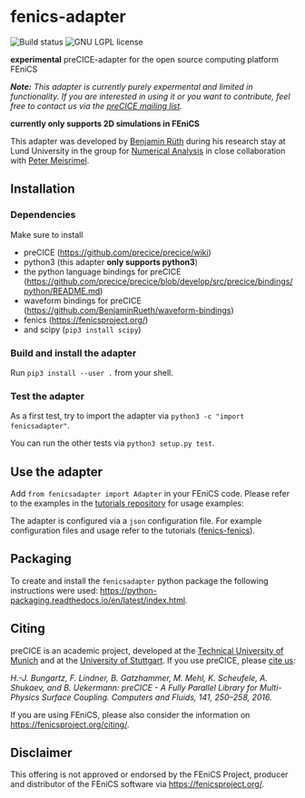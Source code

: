 # fenics-adapter

<a style="text-decoration: none" href="https://travis-ci.org/precice/fenics-adapter" target="_blank">
    <img src="https://travis-ci.org/precice/fenics-adapter.svg?branch=master" alt="Build status">
</a>
<a style="text-decoration: none" href="https://github.com/precice/fenics-adapter/blob/master/LICENSE" target="_blank">
    <img src="https://img.shields.io/github/license/precice/fenics-adapter.svg" alt="GNU LGPL license">
</a>

**experimental** preCICE-adapter for the open source computing platform FEniCS

_**Note:** This adapter is currently purely expermental and limited in functionality. If you are interested in using it or you want to contribute, feel free to contact us via the [preCICE mailing list](https://mailman.informatik.uni-stuttgart.de/mailman/listinfo/precice)._

**currently only supports 2D simulations in FEniCS**

This adapter was developed by [Benjamin Rüth](https://www5.in.tum.de/wiki/index.php/Benjamin_R%C3%BCth,_M.Sc._(hons)) during his research stay at Lund University in the group for [Numerical Analysis](http://www.maths.lu.se/english/research/research-divisions/numerical-analysis/) in close collaboration with [Peter Meisrimel](https://www.lunduniversity.lu.se/lucat/user/09d80f0367a060bcf2a22d7c22e5e504).

## Installation

### Dependencies

Make sure to install 

* preCICE (https://github.com/precice/precice/wiki)
* python3 (this adapter **only supports python3**)
* the python language bindings for preCICE (https://github.com/precice/precice/blob/develop/src/precice/bindings/python/README.md)
* waveform bindings for preCICE (https://github.com/BenjaminRueth/waveform-bindings)
* fenics (https://fenicsproject.org/)
* and scipy (`pip3 install scipy`)

### Build and install the adapter

Run ``pip3 install --user .`` from your shell.

### Test the adapter

As a first test, try to import the adapter via `python3 -c "import fenicsadapter"`.

You can run the other tests via `python3 setup.py test`.

## Use the adapter

Add ``from fenicsadapter import Adapter`` in your FEniCS code. Please refer to the examples in the [tutorials repository](https://github.com/precice/tutorials) for usage examples:

The adapter is configured via a `json` configuration file. For example configuration files and usage refer to the tutorials ([fenics-fenics](https://github.com/precice/tutorials/tree/master/HT/partitioned-heat/fenics-fenics)).

## Packaging

To create and install the `fenicsadapter` python package the following instructions were used: https://python-packaging.readthedocs.io/en/latest/index.html.

## Citing

preCICE is an academic project, developed at the [Technical University of Munich](https://www5.in.tum.de/) and at the [University of Stuttgart](https://www.ipvs.uni-stuttgart.de/). If you use preCICE, please [cite us](https://www.precice.org/publications/):

*H.-J. Bungartz, F. Lindner, B. Gatzhammer, M. Mehl, K. Scheufele, A. Shukaev, and B. Uekermann: preCICE - A Fully Parallel Library for Multi-Physics Surface Coupling. Computers and Fluids, 141, 250–258, 2016.*

If you are using FEniCS, please also consider the information on https://fenicsproject.org/citing/.

## Disclaimer

This offering is not approved or endorsed by the FEniCS Project, producer and distributor of the FEniCS software via https://fenicsproject.org/.
